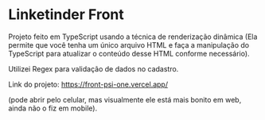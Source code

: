# Linketinder Front

Projeto feito em TypeScript usando a técnica de renderização dinâmica (Ela permite que você tenha um único arquivo HTML e faça a manipulação do TypeScript para atualizar o conteúdo desse HTML conforme necessário).

Utilizei Regex para validação de dados no cadastro. 

Link do projeto: https://front-psi-one.vercel.app/ 

(pode abrir pelo celular, mas visualmente ele está mais bonito em web, ainda não o fiz em mobile). 


